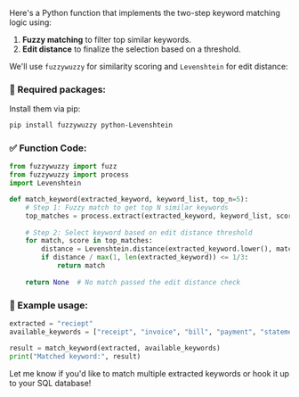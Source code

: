 Here's a Python function that implements the two-step keyword matching logic using:

1. **Fuzzy matching** to filter top similar keywords.
2. **Edit distance** to finalize the selection based on a threshold.

We'll use `fuzzywuzzy` for similarity scoring and `Levenshtein` for edit distance:

### 🔧 Required packages:
Install them via pip:
```bash
pip install fuzzywuzzy python-Levenshtein
```

### ✅ Function Code:
```python
from fuzzywuzzy import fuzz
from fuzzywuzzy import process
import Levenshtein

def match_keyword(extracted_keyword, keyword_list, top_n=5):
    # Step 1: Fuzzy match to get top N similar keywords
    top_matches = process.extract(extracted_keyword, keyword_list, scorer=fuzz.ratio, limit=top_n)
    
    # Step 2: Select keyword based on edit distance threshold
    for match, score in top_matches:
        distance = Levenshtein.distance(extracted_keyword.lower(), match.lower())
        if distance / max(1, len(extracted_keyword)) <= 1/3:
            return match
    
    return None  # No match passed the edit distance check
```

### 🧪 Example usage:
```python
extracted = "reciept"
available_keywords = ["receipt", "invoice", "bill", "payment", "statement"]

result = match_keyword(extracted, available_keywords)
print("Matched keyword:", result)
```

Let me know if you'd like to match multiple extracted keywords or hook it up to your SQL database!
